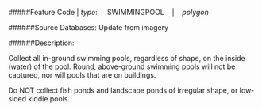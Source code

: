 #####Feature Code | *type*:&nbsp;&nbsp;&nbsp;&nbsp;&nbsp;SWIMMINGPOOL&nbsp;&nbsp;&nbsp; | &nbsp;&nbsp;&nbsp;*polygon*

######Source Databases: Update from imagery

######Description:

Collect all in-ground swimming pools, regardless of shape, on the inside (water) of the pool. Round, above-ground swimming pools will not be captured, nor will pools that are on buildings.

Do NOT collect fish ponds and landscape ponds of irregular shape, or low-sided kiddie pools.


